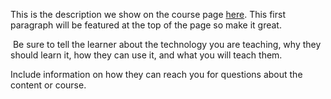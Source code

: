 This is the description we show on the course page [here](https://lab.github.com/CamSoper/a-horse-is-a-horse-of). This first paragraph will be featured at the top of the page so make it great.
​

​
Be sure to tell the learner about the technology you are teaching, why they should learn it, how they can use it, and what you will teach them.
​


Include information on how they can reach you for questions about the content or course. 
